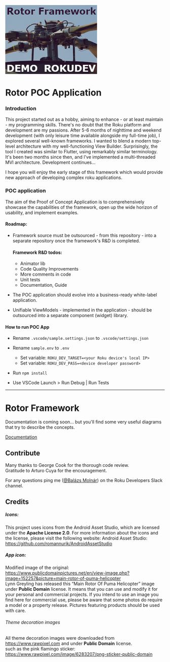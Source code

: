 ![View Builder concept](src/assets/images/channelIcons/channel-icon_HD.png)

# Rotor POC Application

### Introduction

This project started out as a hobby, aiming to enhance - or at least maintain - my programming skills. There's no doubt that the Roku platform and development are my passions. After 5-6 months of nighttime and weekend development (with only leisure time available alongside my full-time job), I explored several well-known frameworks. I wanted to blend a modern top-level architecture with my well-functioning View Builder. Surprisingly, the tool I created was similar to Flutter, using remarkably similar terminology. It's been two months since then, and I've implemented a multi-threaded MVI architecture. Development continues...

I hope you will enjoy the early stage of this framework which would provide new approach of developing complex roku applications.

### POC application

The aim of the Proof of Concept Application is to comprehensively showcase the capabilities of the framework, open up the wide horizon of usability, and implement examples.

#### Roadmap:

- Framework source must be outsourced - from this repository - into a separate repository once the framework's R&D is completed.

    #### Framework R&D todos:
    - Animator lib
    - Code Quality Improvements
    - More comments in code
    - Unit tests
    - Documentation, Guide

- The POC application should evolve into a business-ready white-label application.
- Unifiable ViewModels - implemented in the application - should be outsourced into a separate component (widget) library.

#### How to run POC App
- Rename `.vscode/sample.settings.json` to `.vscode/settings.json`
- Rename `sample.env` to `.env`
    - Set variable: `ROKU_DEV_TARGET=<your Roku device's local IP>`
    - Set variable: `ROKU_DEV_PASS=<device developer password>`
 
- Run `npm install`
- Use VSCode Launch > Run Debug | Run Tests

---


# Rotor Framework

Documentation is coming soon...
but you'll find some very useful diagrams that try to describe the concepts.

[Documentation](src/source/rotorFramework/README.md)


## Contribute

Many thanks to George Cook for the thorough code review.  
Gratitude to Arturo Cuya for the encouragement.

For any questions ping me ([@Balázs Molnár](https://rokudevelopers.slack.com/team/U05UR749546)) on the Roku Developers Slack channel.



## Credits

##### Icons:
This project uses icons from the Android Asset Studio, which are licensed under the **Apache License 2.0**. For more information about the icons and the license, please visit the following website: Android Asset Studio: https://github.com/romannurik/AndroidAssetStudio
##### App icon:
Modified image of the original: https://www.publicdomainpictures.net/en/view-image.php?image=152257&picture=main-rotor-of-puma-helicopter  
Lynn Greyling has released this “Main Rotor Of Puma Helicopter” image under **Public Domain** license. It means that you can use and modify it for your personal and commercial projects. If you intend to use an image you find here for commercial use, please be aware that some photos do require a model or a property release. Pictures featuring products should be used with care.

###### Theme decoration images
All theme decoration images were downloaded from https://www.rawpixel.com and under **Public Domain** license.  
such as the pink flamingo sticker: https://www.rawpixel.com/image/6283207/png-sticker-public-domain


